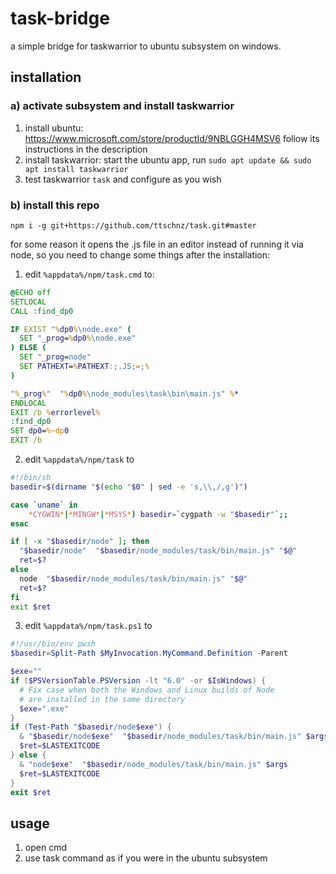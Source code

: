 # task-bridge
a simple bridge for taskwarrior to ubuntu subsystem on windows.

## installation 
### a) activate subsystem and install taskwarrior
1. install ubuntu:
https://www.microsoft.com/store/productId/9NBLGGH4MSV6 follow its instructions in the description
2. install taskwarrior: start the ubuntu app, run `sudo apt update && sudo apt install taskwarrior`
3. test taskwarrior `task` and configure as you wish
### b) install this repo
```
npm i -g git+https://github.com/ttschnz/task.git#master
```
for some reason it opens the .js file in an editor instead of running it via node, so you need to change some things after the installation:
1. edit `%appdata%/npm/task.cmd` to:
```bat
@ECHO off
SETLOCAL
CALL :find_dp0

IF EXIST "%dp0%\node.exe" (
  SET "_prog=%dp0%\node.exe"
) ELSE (
  SET "_prog=node"
  SET PATHEXT=%PATHEXT:;.JS;=;%
)

"%_prog%"  "%dp0%\node_modules\task\bin\main.js" %*
ENDLOCAL
EXIT /b %errorlevel%
:find_dp0
SET dp0=%~dp0
EXIT /b
```
2. edit `%appdata%/npm/task` to 
```sh
#!/bin/sh
basedir=$(dirname "$(echo "$0" | sed -e 's,\\,/,g')")

case `uname` in
    *CYGWIN*|*MINGW*|*MSYS*) basedir=`cygpath -w "$basedir"`;;
esac

if [ -x "$basedir/node" ]; then
  "$basedir/node"  "$basedir/node_modules/task/bin/main.js" "$@"
  ret=$?
else 
  node  "$basedir/node_modules/task/bin/main.js" "$@"
  ret=$?
fi
exit $ret
```
3. edit `%appdata%/npm/task.ps1` to
```ps1
#!/usr/bin/env pwsh
$basedir=Split-Path $MyInvocation.MyCommand.Definition -Parent

$exe=""
if ($PSVersionTable.PSVersion -lt "6.0" -or $IsWindows) {
  # Fix case when both the Windows and Linux builds of Node
  # are installed in the same directory
  $exe=".exe"
}
if (Test-Path "$basedir/node$exe") {
  & "$basedir/node$exe"  "$basedir/node_modules/task/bin/main.js" $args
  $ret=$LASTEXITCODE
} else {
  & "node$exe"  "$basedir/node_modules/task/bin/main.js" $args
  $ret=$LASTEXITCODE
}
exit $ret
```

## usage
1. open cmd
2. use task command as if you were in the ubuntu subsystem
